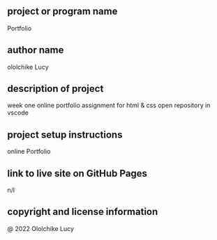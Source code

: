 ## project or program name
Portfolio
## author name
ololchike Lucy
## description of project
week one online portfolio assignment for html & css
open repository in vscode
## project setup instructions
online Portfolio
## link to live site on GitHub Pages
n/l
## copyright and license information
@ 2022 Ololchike Lucy